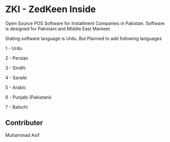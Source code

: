 # ZKI - ZedKeen Inside

Open Source POS Software for Installment Companies in Pakistan. Software is designed for Pakistani and Middle East Markeet. 

Stating software language is Urdu. But Planned to add following languages

1 - Urdu

2 - Persian

3 - Sindhi

4 - Saraiki

5 - Arabic

6 - Punjabi (Pakistani)

7 - Balochi

## Contributer

Muhammad Asif
